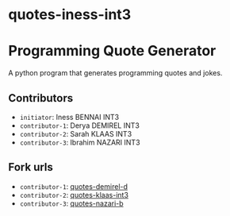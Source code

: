 # quotes-iness-int3
# Programming Quote Generator

A python program that generates programming quotes and jokes.

## Contributors
- `initiator`: Iness BENNAI INT3
- `contributor-1`: Derya DEMIREL INT3
- `contributor-2`: Sarah KLAAS INT3
- `contributor-3`: Ibrahim NAZARI INT3

## Fork urls
- `contributor-1`: [quotes-demirel-d]([url-1](https://github.com/faerrie/quotes-derya-d))
- `contributor-2`: [quotes-klaas-int3](https://github.com/SarahVKls/quotes-sarah-k)
- `contributor-3`: [quotes-nazari-b](url-3)
